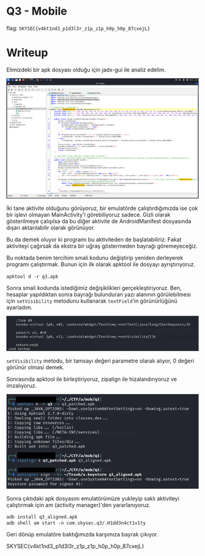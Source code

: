 # Q3 - Mobile

flag: `SKYSEC{v4kt1nd3_p1d3l3r_z1p_z1p_h0p_h0p_87cxejL}`

# Writeup
Elimizdeki bir apk dosyası olduğu için jadx-gui ile analiz edelim.

![](assets/1.png)

İki tane aktivite olduğunu görüyoruz, bir emulatörde çalıştırdığımızda ise çok bir işlevi olmayan MainActivity'i görebiliyoruz sadece. Gizli olarak gösterilmeye çalışılsa da bu diğer aktivite de AndroidManifest dosyasında dışarı aktarılabilir olarak görünüyor. 

Bu da demek oluyor ki programı bu aktiviteden de başlatabiliriz. Fakat aktiviteyi çağırsak da ekstra bir uğraş göstermeden bayrağı göremeyeceğiz. 

Bu noktada benim tercihim smali kodunu değiştirip yeniden derleyerek programı çalıştırmak. Bunun için ilk olarak apktool ile dosyayı ayrıştırıyoruz.

`apktool d -r q3.apk`

Sonra smali kodunda istediğimiz değişiklikleri gerçekleştiriyoruz. Ben, hesaplar yapıldıktan sonra bayrağı bulunduran yazı alanının görülebilmesi için `setVisibility` metodunu kullanarak `textField`'in görünürlüğünü ayarladım.

![](assets/2.png)

`setVisibility` metodu, bir tamsayı değeri parametre olarak alıyor, 0 değeri görünür olmasi demek.

Sonrasında apktool ile birleştiriyoruz, zipalign ile hizalandırıyoruz ve imzalıyoruz.

![](assets/3.png)

Sonra çıktıdaki apk dosyasını emulatörümüze yukleyip saklı aktiviteyi çalıştırmak için am (activity manager)'den yararlanıyoruz.

```shell
adb install q3_aligned.apk
adb shell am start -n com.skysec.q3/.H1dd3n4ct1v1ty
```

Geri dönüp emulatöre baktığımızda karşımıza bayrak çıkıyor.

SKYSEC{v4kt1nd3_p1d3l3r_z1p_z1p_h0p_h0p_87cxejL}

